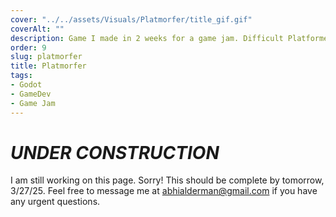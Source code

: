 ```yaml
---
cover: "../../assets/Visuals/Platmorfer/title_gif.gif"
coverAlt: ""
description: Game I made in 2 weeks for a game jam. Difficult Platformer with power-up mechanics.
order: 9
slug: platmorfer
title: Platmorfer
tags:
- Godot
- GameDev
- Game Jam
---
```


# **_UNDER CONSTRUCTION_**
I am still working on this page. Sorry! This should be complete by tomorrow, 3/27/25. Feel free to message me at abhialderman@gmail.com if you have any urgent questions.